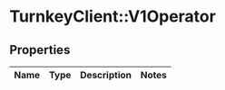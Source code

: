 # TurnkeyClient::V1Operator

## Properties
Name | Type | Description | Notes
------------ | ------------- | ------------- | -------------

